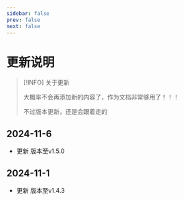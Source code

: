 ```yaml
---
sidebar: false
prev: false
next: false
---
```





# 更新说明


> [!INFO] 关于更新
> 
> 大概率不会再添加新的内容了，作为文档非常够用了！！！
> 
> 不过版本更新，还是会跟着走的


## 2024-11-6

- 更新 版本至v1.5.0


## 2024-11-1

- 更新 版本至v1.4.3

